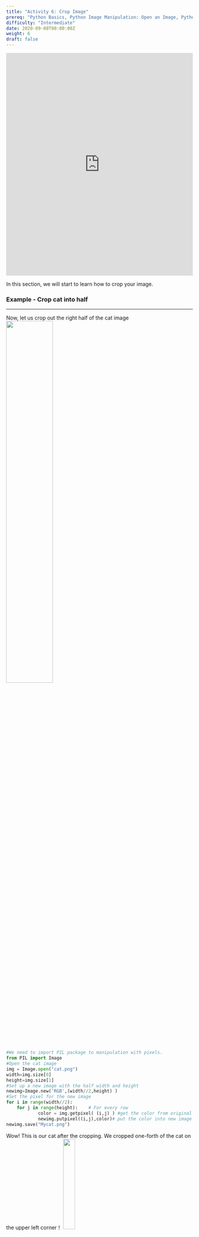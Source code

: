 ```yaml
---
title: "Activity 6: Crop Image"
prereq: "Python Basics, Python Image Manipulation: Open an Image, Python Pixel: Colors and Pixels"
difficulty: "Intermediate"
date: 2020-09-08T00:00:00Z
weight: 6
draft: false
---
```


<iframe width="100%" height="600px" src="https://www.youtube.com/embed/X2AoHSdQOLo" frameborder="0" allow="accelerometer; autoplay; encrypted-media; gyroscope; picture-in-picture" allowfullscreen></iframe>

In this section, we will start to learn how to crop your image.

### Example - Crop cat into half
<hr/>

Now, let us crop out the right half of the cat image
<img src="../../media/cat.png" width=50%>

```python
#We need to import PIL package to manipulation with pixels.
from PIL import Image
#Open the cat image
img = Image.open("cat.png")
width=img.size[0]
height=img.size[1]
#Set up a new image with the half width and height
newimg=Image.new('RGB',(width//2,height) )
#Set the pixel for the new image
for i in range(width//2):    
    for j in range(height):    # For every row
            color = img.getpixel( (i,j) ) #get the color from original image
            newimg.putpixel((i,j),color)# put the color into new image
newimg.save("Mycat.png")
```
Wow! This is our cat after the cropping. We cropped one-forth of the cat on the upper left corner！
<img src="../../media/halfcat.png" width=25%>


### Example - Crop out the central piece
<hr/>

Let us crop the cat image to have only the center part!
<img src="../../media/cat.png" width=50%>

```python
#We need to import PIL package to manipulation with pixels.
from PIL import Image
#Open the cat image
img = Image.open("cat.png")
width=img.size[0]
height=img.size[1]
#Set up a new image with the half width and half height
newimg=Image.new('RGB',(width//2,height//2) )
#Set the pixel for the new image
for i in range(width//4,width//4*3):    
    for j in range(height//4,height//4*3):    # For every row
            color = img.getpixel( (i,j) ) #get the color from original image
            newimg.putpixel((i-width//4,j-height//4),color)# put the color into new image
newimg.save("Mycat.png")
```
Wow! This is our cat after cropping.
<img src="../../media/cropcat.png" width=25%>
<hr/>

### Challenge - Crop image based on your own choice
<hr/>

It's now your turn to crop whichever part you want on the cute cat! Exciting！
<iframe height="600px" width="100%" src="https://repl.it/@nuevofoundation/Python-Pixel-Activity6?lite=true" scrolling="no" frameborder="no" allowtransparency="true" allowfullscreen="true" sandbox="allow-forms allow-pointer-lock allow-popups allow-same-origin allow-scripts allow-modals"></iframe>
<br/><br/>
